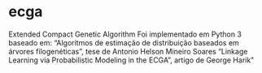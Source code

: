 # ecga
Extended Compact Genetic Algorithm
Foi implementado em Python 3 baseado em:
“Algoritmos de estimação de distribuição baseados em árvores filogenéticas”, tese de Antonio Helson Mineiro Soares
“Linkage Learning via Probabilistic Modeling in the ECGA”, artigo de George Harik"
